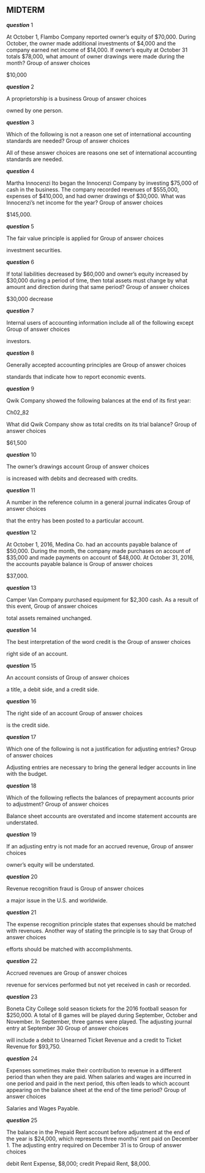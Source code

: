 ## MIDTERM

***question*** 1

At October 1, Flambo Company reported owner’s equity of $70,000. During October, the owner made additional investments of $4,000 and the company earned net income of $14,000. If owner’s equity at October 31 totals $78,000, what amount of owner drawings were made during the month?
Group of answer choices

$10,000

 ***question*** 2

A proprietorship is a business
Group of answer choices

owned by one person.


 ***question*** 3

Which of the following is not a reason one set of international accounting standards are needed?
Group of answer choices

All of these answer choices are reasons one set of international accounting standards are needed.


 ***question*** 4

Martha Innocenzi Ito began the Innocenzi Company by investing $75,000 of cash in the business. The company recorded revenues of $555,000, expenses of $410,000, and had owner drawings of $30,000. What was Innocenzi’s net income for the year?
Group of answer choices

$145,000.



 ***question*** 5

The fair value principle is applied for
Group of answer choices

investment securities.

 ***question*** 6

If total liabilities decreased by $60,000 and owner’s equity increased by $30,000 during a period of time, then total assets must change by what amount and direction during that same period?
Group of answer choices

$30,000 decrease


 ***question*** 7

Internal users of accounting information include all of the following except
Group of answer choices

investors.


 ***question*** 8

Generally accepted accounting principles are
Group of answer choices

standards that indicate how to report economic events.


 ***question*** 9

Qwik Company showed the following balances at the end of its first year:

Ch02_82

What did Qwik Company show as total credits on its trial balance?
Group of answer choices

$61,500



 ***question*** 10

The owner’s drawings account
Group of answer choices

is increased with debits and decreased with credits.


 ***question*** 11

A number in the reference column in a general journal indicates
Group of answer choices

that the entry has been posted to a particular account.


 ***question*** 12

At October 1, 2016, Medina Co. had an accounts payable balance of $50,000. During the month, the company made purchases on account of $35,000 and made payments on account of $48,000. At October 31, 2016, the accounts payable balance is
Group of answer choices

$37,000.


 ***question*** 13

Camper Van Company purchased equipment for $2,300 cash. As a result of this event,
Group of answer choices

total assets remained unchanged.



 ***question*** 14

The best interpretation of the word credit is the
Group of answer choices

right side of an account.


 ***question*** 15

An account consists of
Group of answer choices

a title, a debit side, and a credit side.


 ***question*** 16

The right side of an account
Group of answer choices

is the credit side.

 ***question*** 17

Which one of the following is not a justification for adjusting entries?
Group of answer choices

Adjusting entries are necessary to bring the general ledger accounts in line with the budget.

 ***question*** 18

Which of the following reflects the balances of prepayment accounts prior to adjustment?
Group of answer choices

Balance sheet accounts are overstated and income statement accounts are understated.


 ***question*** 19

If an adjusting entry is not made for an accrued revenue,
Group of answer choices

owner’s equity will be understated.

 ***question*** 20

Revenue recognition fraud is
Group of answer choices

a major issue in the U.S. and worldwide.


 ***question*** 21

The expense recognition principle states that expenses should be matched with revenues. Another way of stating the principle is to say that
Group of answer choices

efforts should be matched with accomplishments.


 ***question*** 22

Accrued revenues are
Group of answer choices

revenue for services performed but not yet received in cash or recorded.


 ***question*** 23

Boneta City College sold season tickets for the 2016 football season for $250,000. A total of 8 games will be played during September, October and November. In September, three games were played. The adjusting journal entry at September 30
Group of answer choices

will include a debit to Unearned Ticket Revenue and a credit to Ticket Revenue for $93,750.


 ***question*** 24

Expenses sometimes make their contribution to revenue in a different period than when they are paid. When salaries and wages are incurred in one period and paid in the next period, this often leads to which account appearing on the balance sheet at the end of the time period?
Group of answer choices

Salaries and Wages Payable.


 ***question*** 25

The balance in the Prepaid Rent account before adjustment at the end of the year is $24,000, which represents three months’ rent paid on December 1. The adjusting entry required on December 31 is to
Group of answer choices

debit Rent Expense, $8,000; credit Prepaid Rent, $8,000.
